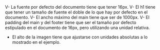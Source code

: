 V- La fuente por defecto del documento tiene que tener 16px.
V- El h1 tiene que tener un tamaño de fuente el doble de lo que hay por defecto en el documento.
V- El ancho máximo del main tiene que ser de 1000px.
V- El padding del main y del footer tiene que ser el tamaño por defecto estipulado en el documento de 16px, pero utilizando una unidad relativa.

- El alto de la imagen tiene que ajustarse con unidades absolutas a lo mostrado en el ejemplo.
